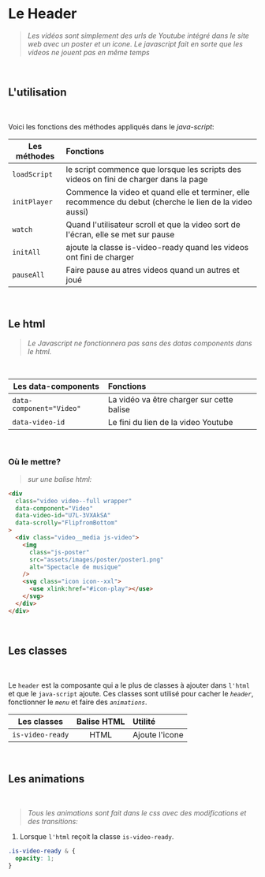 # Le Header

> _Les vidéos sont simplement des urls de Youtube intégré dans le site web avec un poster et un icone. Le javascript fait en sorte que les videos ne jouent pas en même temps_

<br>

## L'utilisation

<br>

Voici les fonctions des méthodes appliqués dans le _java-script_:

| Les méthodes | Fonctions                                                                                                 |
| ------------ | :-------------------------------------------------------------------------------------------------------- |
| `loadScript` | le script commence que lorsque les scripts des videos on fini de charger dans la page                     |
| `initPlayer` | Commence la video et quand elle et terminer, elle recommence du debut (cherche le lien de la video aussi) |
| `watch`      | Quand l'utilisateur scroll et que la video sort de l'écran, elle se met sur pause                         |
| `initAll`    | ajoute la classe is-video-ready quand les videos ont fini de charger                                      |
| `pauseAll`   | Faire pause au atres videos quand un autres et joué                                                       |

<br>

## Le html

> _Le Javascript ne fonctionnera pas sans des datas components dans le html._

<br>

| Les data-components      | Fonctions                                 |
| ------------------------ | :---------------------------------------- |
| `data-component="Video"` | La vidéo va être charger sur cette balise |
| `data-video-id`          | Le fini du lien de la video Youtube       |

<br>

### Où le mettre?

> _sur une balise html:_

```html
<div
  class="video video--full wrapper"
  data-component="Video"
  data-video-id="U7L-3VXAkSA"
  data-scrolly="FlipfromBottom"
>
  <div class="video__media js-video">
    <img
      class="js-poster"
      src="assets/images/poster/poster1.png"
      alt="Spectacle de musique"
    />
    <svg class="icon icon--xxl">
      <use xlink:href="#icon-play"></use>
    </svg>
  </div>
</div>
```

<br>

## Les classes

<br>

Le `header` est la composante qui a le plus de classes à ajouter dans `l'html` et que le `java-script` ajoute. Ces classes sont utilisé pour cacher le _`header`_, fonctionner le _`menu`_ et faire des _`animations`_.

| Les classes      | Balise HTML | Utilité        |
| ---------------- | :---------: | :------------- |
| `is-video-ready` |    HTML     | Ajoute l'icone |

<br>

## Les animations

<br>

> _Tous les animations sont fait dans le css avec des modifications et des transitions:_

1. Lorsque `l'html` reçoit la classe `is-video-ready`.

```css
.is-video-ready & {
  opacity: 1;
}
```
